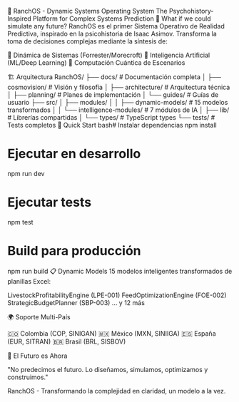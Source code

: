 🚀 RanchOS - Dynamic Systems Operating System
The Psychohistory-Inspired Platform for Complex Systems Prediction
🌌 What if we could simulate any future?
RanchOS es el primer Sistema Operativo de Realidad Predictiva, inspirado en la psicohistoria de Isaac Asimov. Transforma la toma de decisiones complejas mediante la síntesis de:

🧬 Dinámica de Sistemas (Forrester/Morecroft)
🤖 Inteligencia Artificial (ML/Deep Learning)
🔮 Computación Cuántica de Escenarios

🏗️ Arquitectura
RanchOS/
├── docs/                      # Documentación completa
│   ├── cosmovision/          # Visión y filosofía
│   ├── architecture/         # Arquitectura técnica
│   ├── planning/            # Planes de implementación
│   └── guides/              # Guías de usuario
├── src/
│   ├── modules/
│   │   ├── dynamic-models/   # 15 modelos transformados
│   │   └── intelligence-modules/ # 7 módulos de IA
│   ├── lib/                  # Librerías compartidas
│   └── types/               # TypeScript types
└── tests/                   # Tests completos
🚀 Quick Start
bash# Instalar dependencias
npm install

# Ejecutar en desarrollo
npm run dev

# Ejecutar tests
npm test

# Build para producción
npm run build
📋 Dynamic Models
15 modelos inteligentes transformados de planillas Excel:

LivestockProfitabilityEngine (LPE-001)
FeedOptimizationEngine (FOE-002)
StrategicBudgetPlanner (SBP-003)
... y 12 más

🌍 Soporte Multi-País

🇨🇴 Colombia (COP, SINIGAN)
🇲🇽 México (MXN, SINIIGA)
🇪🇸 España (EUR, SITRAN)
🇧🇷 Brasil (BRL, SISBOV)

🔮 El Futuro es Ahora

"No predecimos el futuro. Lo diseñamos, simulamos, optimizamos y construimos."


RanchOS - Transformando la complejidad en claridad, un modelo a la vez.
